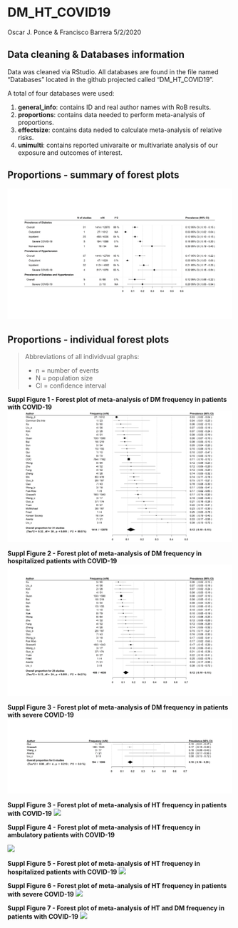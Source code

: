 DM\_HT\_COVID19
================
Oscar J. Ponce & Francisco Barrera
5/2/2020

## Data cleaning & Databases information

Data was cleaned via RStudio. All databases are found in the file named
“Databases” located in the github projected called “DM\_HT\_COVID19”.

A total of four databases were used:

1.  **general\_info**: contains ID and real author names with RoB
    results.
2.  **proportions**: contains data needed to perform meta-analysis of
    proportions.
3.  **effectsize**: contains data neded to calculate meta-analysis of
    relative risks.
4.  **unimulti**: contains reported univaraite or multivariate analysis
    of our exposure and outcomes of interest.

## Proportions - summary of forest plots

![](graphs_files/figure-gfm/summary%20of%20prevalence%20forestplots-1.png)<!-- -->

## Proportions - individual forest plots

> Abbreviations of all individvual graphs:
> 
>   - n = number of events
>   - N = population size
>   - CI = confidence interval

**Suppl Figure 1 - Forest plot of meta-analysis of DM frequency in
patients with COVID-19**
![](graphs_files/figure-gfm/forestplot1%20-%20prop%20-%20DM%20in%20overall-1.png)<!-- -->

**Suppl Figure 2 - Forest plot of meta-analysis of DM frequency in
hospitalized patients with COVID-19**
![](graphs_files/figure-gfm/forestplot1%20-%20prop%20-%20DM%20in%20inpatients-1.png)<!-- -->

**Suppl Figure 3 - Forest plot of meta-analysis of DM frequency in
patients with severe COVID-19**
![](graphs_files/figure-gfm/forestplot1%20-%20prop%20-%20DM%20in%20severe%20COVID-19-1.png)<!-- -->

**Suppl Figure 3 - Forest plot of meta-analysis of HT frequency in
patients with COVID-19**
![](graphs_files/figure-gfm/forestplot1%20prop%20HT%20in%20COVID-19-1.png)<!-- -->

**Suppl Figure 4 - Forest plot of meta-analysis of HT frequency in
ambulatory patients with COVID-19**

![](graphs_files/figure-gfm/forestplot1%20prop%20HT%20in%20outpatients%20COVID19-1.png)<!-- -->

**Suppl Figure 5 - Forest plot of meta-analysis of HT frequency in
hospitalized patients with COVID-19**
![](graphs_files/figure-gfm/forestplot3%20-%20prop%20-%20HT%20in%20inpatient%20COVID-19-1.png)<!-- -->

**Suppl Figure 6 - Forest plot of meta-analysis of HT frequency in
patients with severe COVID-19**
![](graphs_files/figure-gfm/forestplot4%20-%20prop%20-%20HT%20in%20severe%20COVID-19-1.png)<!-- -->

**Suppl Figure 7 - Forest plot of meta-analysis of HT and DM frequency
in patients with COVID-19**
![](graphs_files/figure-gfm/forestplot5%20-%20prop%20-%20HT%20&%20DM%20in%20COVID-19-1.png)<!-- -->
